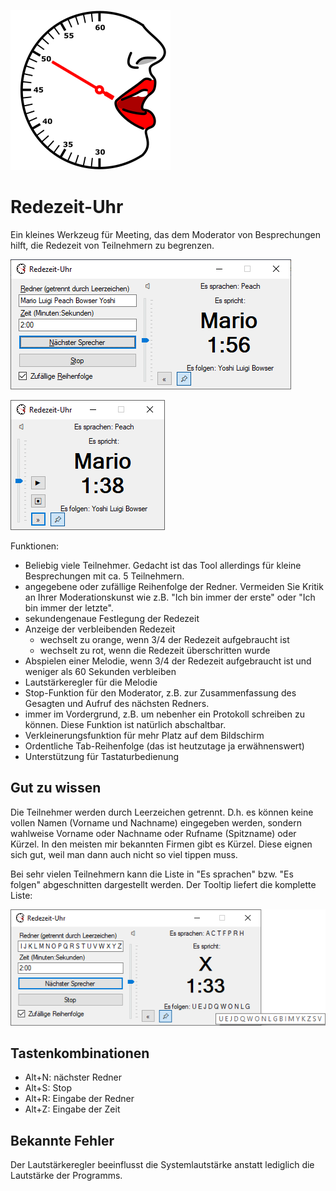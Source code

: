 ![Logo](Documentation/Logo.png)

# Redezeit-Uhr

Ein kleines Werkzeug für Meeting, das dem Moderator von Besprechungen hilft, die Redezeit von Teilnehmern zu begrenzen.

![Benutzeroberfläche](Documentation/LargeUI.png)

![Benutzeroberfläche](Documentation/SmallUI.png)

Funktionen:

* Beliebig viele Teilnehmer. Gedacht ist das Tool allerdings für kleine Besprechungen mit ca. 5 Teilnehmern.
* angegebene oder zufällige Reihenfolge der Redner. Vermeiden Sie Kritik an Ihrer Moderationskunst wie z.B. "Ich bin immer der erste" oder "Ich bin immer der letzte".
* sekundengenaue Festlegung der Redezeit
* Anzeige der verbleibenden Redezeit
  * wechselt zu orange, wenn 3/4 der Redezeit aufgebraucht ist
  * wechselt zu rot, wenn die Redezeit überschritten wurde
* Abspielen einer Melodie, wenn 3/4 der Redezeit aufgebraucht ist und weniger als 60 Sekunden verbleiben
* Lautstärkeregler für die Melodie
* Stop-Funktion für den Moderator, z.B. zur Zusammenfassung des Gesagten und Aufruf des nächsten Redners.
* immer im Vordergrund, z.B. um nebenher ein Protokoll schreiben zu können. Diese Funktion ist natürlich abschaltbar.
* Verkleinerungsfunktion für mehr Platz auf dem Bildschirm
* Ordentliche Tab-Reihenfolge (das ist heutzutage ja erwähnenswert)
* Unterstützung für Tastaturbedienung

## Gut zu wissen

Die Teilnehmer werden durch Leerzeichen getrennt. D.h. es können keine vollen Namen (Vorname und Nachname) eingegeben werden, sondern wahlweise Vorname oder Nachname oder Rufname (Spitzname) oder Kürzel. In den meisten mir bekannten Firmen gibt es Kürzel. Diese eignen sich gut, weil man dann auch nicht so viel tippen muss.

Bei sehr vielen Teilnehmern kann die Liste in "Es sprachen" bzw. "Es folgen" abgeschnitten dargestellt werden. Der Tooltip liefert die komplette Liste:

![Benutzeroberfläche](Documentation/LargeUIwithTooltip.png)

## Tastenkombinationen

* Alt+N: nächster Redner
* Alt+S: Stop
* Alt+R: Eingabe der Redner
* Alt+Z: Eingabe der Zeit

## Bekannte Fehler

Der Lautstärkeregler beeinflusst die Systemlautstärke anstatt lediglich die Lautstärke der Programms.

